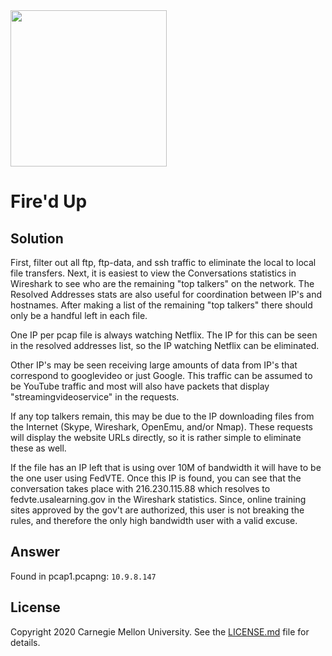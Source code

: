 <img src="../../../logo.png" height="250px">

# Fire'd Up

## Solution

First, filter out all ftp, ftp-data, and ssh traffic to eliminate the local to local file transfers.
Next, it is easiest to view the Conversations statistics in Wireshark to see who are the remaining "top talkers" on the network. The Resolved Addresses stats are also useful for coordination between IP's and hostnames. After making a list of the remaining "top talkers" there should only be a handful left in each file.

One IP per pcap file is always watching Netflix. The IP for this can be seen in the resolved addresses list, so the IP watching Netflix can be eliminated.

Other IP's may be seen receiving large amounts of data from IP's that correspond to googlevideo or just Google. This traffic can be assumed to be YouTube traffic and most will also have packets that display "streamingvideoservice" in the requests.

If any top talkers remain, this may be due to the IP downloading files from the Internet (Skype, Wireshark, OpenEmu, and/or Nmap). These requests will display the website URLs directly, so it is rather simple to eliminate these as well.

If the file has an IP left that is using over 10M of bandwidth it will have to be the one user using FedVTE. Once this IP is found, you can see that the conversation takes place with 216.230.115.88 which resolves to fedvte.usalearning.gov in the Wireshark statistics. Since, online training sites approved by the gov't are authorized, this user is not breaking the rules, and therefore the only high bandwidth user with a valid excuse.

## Answer

Found in pcap1.pcapng: `10.9.8.147`

## License
Copyright 2020 Carnegie Mellon University. See the [LICENSE.md](../../../LICENSE.md) file for details.